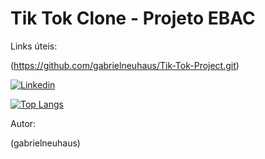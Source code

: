 
# Tik Tok Clone - Projeto EBAC

Links úteis:

(https://github.com/gabrielneuhaus/Tik-Tok-Project.git)

[![Linkedin](https://img.shields.io/badge/LinkedIn-0077B5?style=for-the-badge&logo=linkedin&logoColor=white)](www.linkedin.com/in/gabrielro)

[![Top Langs](https://github-readme-stats.vercel.app/api/top-langs/?username=gabrielneuhaus)](https://github.com/anuraghazra/github-readme-stats)

Autor:

(gabrielneuhaus)
